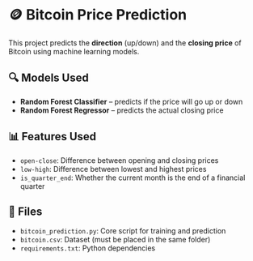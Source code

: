 # 🪙 Bitcoin Price Prediction

This project predicts the **direction** (up/down) and the **closing price** of Bitcoin using machine learning models.

## 🔍 Models Used
- **Random Forest Classifier** – predicts if the price will go up or down
- **Random Forest Regressor** – predicts the actual closing price

## 📊 Features Used
- `open-close`: Difference between opening and closing prices
- `low-high`: Difference between lowest and highest prices
- `is_quarter_end`: Whether the current month is the end of a financial quarter

## 📁 Files
- `bitcoin_prediction.py`: Core script for training and prediction
- `bitcoin.csv`: Dataset (must be placed in the same folder)
- `requirements.txt`: Python dependencies


